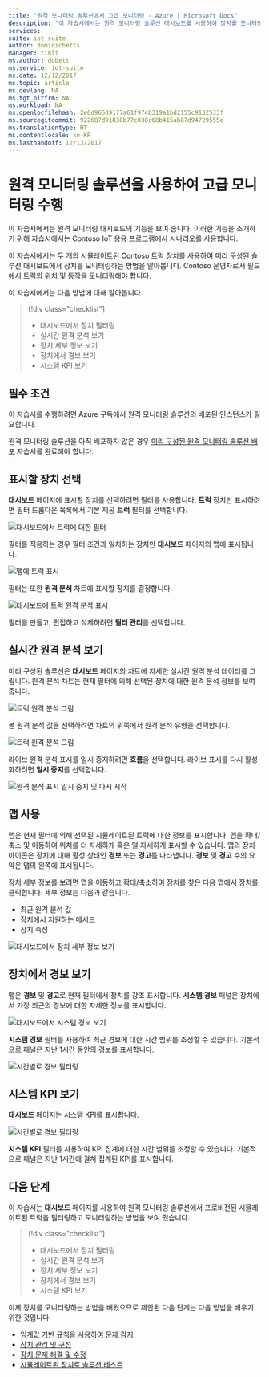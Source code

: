 ```yaml
---
title: "원격 모니터링 솔루션에서 고급 모니터링 - Azure | Microsoft Docs"
description: "이 자습서에서는 원격 모니터링 솔루션 대시보드를 사용하여 장치를 모니터링하는 방법을 보여 줍니다."
services: 
suite: iot-suite
author: dominicbetts
manager: timlt
ms.author: dobett
ms.service: iot-suite
ms.date: 12/12/2017
ms.topic: article
ms.devlang: NA
ms.tgt_pltfrm: NA
ms.workload: NA
ms.openlocfilehash: 2e6d965d9177a61f974b319a1bd2155c9132533f
ms.sourcegitcommit: 922687d91838b77c038c68b415ab87d94729555e
ms.translationtype: HT
ms.contentlocale: ko-KR
ms.lasthandoff: 12/13/2017
---
```

# <a name="perform-advanced-monitoring-using-the-remote-monitoring-solution"></a>원격 모니터링 솔루션을 사용하여 고급 모니터링 수행

이 자습서에서는 원격 모니터링 대시보드의 기능을 보여 줍니다. 이러한 기능을 소개하기 위해 자습서에서는 Contoso IoT 응용 프로그램에서 시나리오를 사용합니다.

이 자습서에서는 두 개의 시뮬레이트된 Contoso 트럭 장치를 사용하여 미리 구성된 솔루션 대시보드에서 장치를 모니터링하는 방법을 알아봅니다. Contoso 운영자로서 필드에서 트럭의 위치 및 동작을 모니터링해야 합니다.

이 자습서에서는 다음 방법에 대해 알아봅니다.

>[!div class="checklist"]
> * 대시보드에서 장치 필터링
> * 실시간 원격 분석 보기
> * 장치 세부 정보 보기
> * 장치에서 경보 보기
> * 시스템 KPI 보기

## <a name="prerequisites"></a>필수 조건

이 자습서를 수행하려면 Azure 구독에서 원격 모니터링 솔루션의 배포된 인스턴스가 필요합니다.

원격 모니터링 솔루션을 아직 배포하지 않은 경우 [미리 구성된 원격 모니터링 솔루션 배포](iot-suite-remote-monitoring-deploy.md) 자습서를 완료해야 합니다.

## <a name="choose-the-devices-to-display"></a>표시할 장치 선택

**대시보드** 페이지에 표시할 장치를 선택하려면 필터를 사용합니다. **트럭** 장치만 표시하려면 필터 드롭다운 목록에서 기본 제공 **트럭** 필터를 선택합니다.

![대시보드에서 트럭에 대한 필터](media/iot-suite-remote-monitoring-monitor/dashboardtruckfilter.png)

필터를 적용하는 경우 필터 조건과 일치하는 장치만 **대시보드** 페이지의 맵에 표시됩니다.

![맵에 트럭 표시](media/iot-suite-remote-monitoring-monitor/dashboardtruckmap.png)

필터는 또한 **원격 분석** 차트에 표시할 장치를 결정합니다.

![대시보드에 트럭 원격 분석 표시](media/iot-suite-remote-monitoring-monitor/dashboardtelemetry.png)

필터를 만들고, 편집하고 삭제하려면 **필터 관리**를 선택합니다.

## <a name="view-real-time-telemetry"></a>실시간 원격 분석 보기

미리 구성된 솔루션은 **대시보드** 페이지의 차트에 자세한 실시간 원격 분석 데이터를 그립니다. 원격 분석 차트는 현재 필터에 의해 선택된 장치에 대한 원격 분석 정보를 보여 줍니다.

![트럭 원격 분석 그림](media/iot-suite-remote-monitoring-monitor/dashboardtelemetryview.png)

볼 원격 분석 값을 선택하려면 차트의 위쪽에서 원격 분석 유형을 선택합니다.

![트럭 원격 분석 그림](media/iot-suite-remote-monitoring-monitor/dashboardselecttelemetry.png)

라이브 원격 분석 표시를 일시 중지하려면 **흐름**을 선택합니다. 라이브 표시를 다시 활성화하려면 **일시 중지**를 선택합니다.

![원격 분석 표시 일시 중지 및 다시 시작](media/iot-suite-remote-monitoring-monitor/dashboardtelemetrypause.png)

## <a name="use-the-map"></a>맵 사용

맵은 현재 필터에 의해 선택된 시뮬레이트된 트럭에 대한 정보를 표시합니다. 맵을 확대/축소 및 이동하여 위치를 더 자세하게 혹은 덜 자세하게 표시할 수 있습니다. 맵의 장치 아이콘은 장치에 대해 활성 상태인 **경보** 또는 **경고**를 나타냅니다. **경보** 및 **경고** 수의 요약은 맵의 왼쪽에 표시됩니다.

장치 세부 정보를 보려면 맵을 이동하고 확대/축소하여 장치를 찾은 다음 맵에서 장치를 클릭합니다. 세부 정보는 다음과 같습니다.

* 최근 원격 분석 값
* 장치에서 지원하는 메서드
* 장치 속성

![대시보드에서 장치 세부 정보 보기](media/iot-suite-remote-monitoring-monitor/dashboarddevicedetail.png)

## <a name="view-alarms-from-your-devices"></a>장치에서 경보 보기

맵은 **경보** 및 **경고**로 현재 필터에서 장치를 강조 표시합니다. **시스템 경보** 패널은 장치에서 가장 최근의 경보에 대한 자세한 정보를 표시합니다.

![대시보드에서 시스템 경보 보기](media/iot-suite-remote-monitoring-monitor/dashboardsystemalarms.png)

**시스템 경보** 필터를 사용하여 최근 경보에 대한 시간 범위를 조정할 수 있습니다. 기본적으로 패널은 지난 1시간 동안의 경보를 표시합니다.

![시간별로 경보 필터링](media/iot-suite-remote-monitoring-monitor/dashboardalarmsfilter.png)

## <a name="view-the-system-kpis"></a>시스템 KPI 보기

**대시보드** 페이지는 시스템 KPI를 표시합니다.

![시간별로 경보 필터링](media/iot-suite-remote-monitoring-monitor/dashboardkpis.png)

**시스템 KPI** 필터를 사용하여 KPI 집계에 대한 시간 범위를 조정할 수 있습니다. 기본적으로 패널은 지난 1시간에 걸쳐 집계된 KPI를 표시합니다.

## <a name="next-steps"></a>다음 단계

이 자습서는 **대시보드** 페이지를 사용하여 원격 모니터링 솔루션에서 프로비전된 시뮬레이트된 트럭을 필터링하고 모니터링하는 방법을 보여 줬습니다.

<!-- Repeat task list from intro -->
>[!div class="checklist"]
> * 대시보드에서 장치 필터링
> * 실시간 원격 분석 보기
> * 장치 세부 정보 보기
> * 장치에서 경보 보기
> * 시스템 KPI 보기

이제 장치를 모니터링하는 방법을 배웠으므로 제안된 다음 단계는 다음 방법을 배우기 위한 것입니다.

* [임계값 기반 규칙을 사용하여 문제 감지](./iot-suite-remote-monitoring-automate.md)
* [장치 관리 및 구성](./iot-suite-remote-monitoring-manage.md)
* [장치 문제 해결 및 수정](./iot-suite-remote-monitoring-maintain.md)
* [시뮬레이트된 장치로 솔루션 테스트](iot-suite-remote-monitoring-test.md)

<!-- Next tutorials in the sequence -->